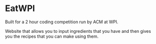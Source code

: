 # EatWPI

Built for a 2 hour coding competition run by ACM at WPI.

Website that allows you to input ingredients that you have and then gives you the recipes that you can make using them.
